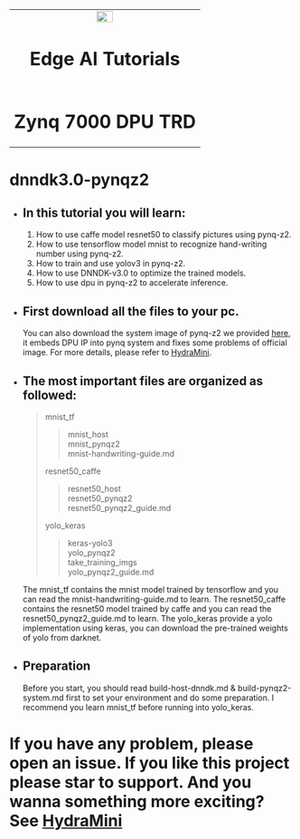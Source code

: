<!--
 * @Author: Sauron Wu
 * @GitHub: wutianze
 * @Email: 1369130123qq@gmail.com
 * @Date: 2019-08-27 10:48:42
 * @LastEditors: Sauron Wu
 * @LastEditTime: 2019-12-03 09:28:32
 * @Description: 
 -->
<table>
<tr>
  <td colspan="4" align="center"><img src="./images/xilinx-logo.png" width="30%"/><h1>Edge AI Tutorials</h1>
  </td>
</tr>
<tr>
<td colspan="4" align="center"><h1>Zynq 7000 DPU TRD</h1>
</td>
</tr>
</table>  

# dnndk3.0-pynqz2
- ## In this tutorial you will learn:
  1. How to use caffe model resnet50 to classify pictures using pynq-z2.
  2. How to use tensorflow model mnist to recognize hand-writing number using pynq-z2.
  3. How to train and use yolov3 in pynq-z2.
  4. How to use DNNDK-v3.0 to optimize the trained models.
  5. How to use dpu in pynq-z2 to accelerate inference.
- ## First download all the files to your pc.
  You can also download the system image of pynq-z2 we provided [here](https://pan.baidu.com/s/1gOJaoJJ8z2jf-BaLklID3Q), it embeds DPU IP into pynq system and fixes some problems of official image. For more details, please refer to [HydraMini](https://github.com/wutianze/HydraMini).
- ## The most important files are organized as followed:
  > mnist_tf
  >> mnist_host  
  >> mnist_pynqz2  
  >> mnist-handwriting-guide.md  
  >>
  > resnet50_caffe  
  >> resnet50_host  
  >> resnet50_pynqz2  
  >> resnet50_pynqz2_guide.md
  >>
  > yolo_keras  
  >> keras-yolo3  
  >> yolo_pynqz2  
  >> take_training_imgs  
  >> yolo_pynqz2_guide.md

  The mnist_tf contains the mnist model trained by tensorflow and you can read the mnist-handwriting-guide.md to learn. The resnet50_caffe contains the resnet50 model trained by caffe and you can read the resnet50_pynqz2_guide.md to learn.  The yolo_keras provide a yolo implementation using keras, you can download the pre-trained weights of yolo from darknet.
- ## Preparation
  Before you start, you should read build-host-dnndk.md & build-pynqz2-system.md first to set your environment and do some preparation. I recommend you learn mnist_tf before running into yolo_keras.

# If you have any problem, please open an issue. If you like this project please star to support. And you wanna something more exciting? See [HydraMini](https://github.com/wutianze/HydraMini)
